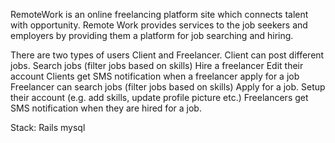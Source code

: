 RemoteWork is an online freelancing platform site which connects talent with opportunity. Remote Work provides services to the job seekers and employers by providing them a platform for job searching and hiring.

There are two types of users Client and Freelancer.
Client can post different jobs.
Search jobs (filter jobs based on skills)
Hire a freelancer
Edit their account
Clients get SMS notification when a freelancer apply for a job
Freelancer can search jobs (filter jobs based on skills)
Apply for a job.
Setup their account (e.g. add skills, update profile picture etc.)
Freelancers get SMS notification when they are hired for a job.

Stack: 
Rails
mysql
